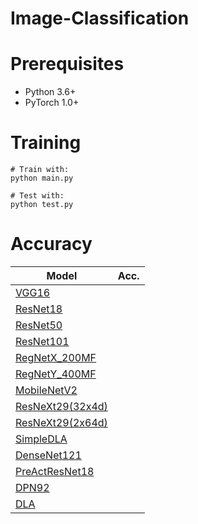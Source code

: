 # Image-Classification
# Prerequisites
 - Python 3.6+
 - PyTorch 1.0+
# Training
```
# Train with:
python main.py

# Test with:
python test.py
```
# Accuracy
| Model             | Acc.        |
| ----------------- | ----------- |
| [VGG16](https://arxiv.org/abs/1409.1556)              |      |
| [ResNet18](https://arxiv.org/abs/1512.03385)          |      |
| [ResNet50](https://arxiv.org/abs/1512.03385)          |      |
| [ResNet101](https://arxiv.org/abs/1512.03385)         |     |
| [RegNetX_200MF](https://arxiv.org/abs/2003.13678)     |      |
| [RegNetY_400MF](https://arxiv.org/abs/2003.13678)     |      |
| [MobileNetV2](https://arxiv.org/abs/1801.04381)       |     |
| [ResNeXt29(32x4d)](https://arxiv.org/abs/1611.05431)  |       |
| [ResNeXt29(2x64d)](https://arxiv.org/abs/1611.05431)  |       |
| [SimpleDLA](https://arxiv.org/abs/1707.064)           |      |
| [DenseNet121](https://arxiv.org/abs/1608.06993)       |      |
| [PreActResNet18](https://arxiv.org/abs/1603.05027)    |     |
| [DPN92](https://arxiv.org/abs/1707.01629)             |      |
| [DLA](https://arxiv.org/pdf/1707.06484.pdf)           |      |

